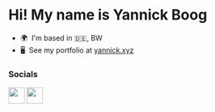 Hi! My name is Yannick Boog
====================================================================================================================================

* 🌍  I'm based in 🇩🇪, BW
* 🖥️  See my portfolio at [yannick.xyz](http://yannick.xyz)

### Socials

<p align="left"><a href="https://www.linkedin.com/in/yannick-boog" target="_blank" rel="noreferrer"><img src="https://raw.githubusercontent.com/danielcranney/readme-generator/main/public/icons/socials/linkedin.svg" width="32" height="32" /></a> <a href="http://www.medium.com/@YannickBoog" target="_blank" rel="noreferrer"><img src="https://raw.githubusercontent.com/danielcranney/readme-generator/main/public/icons/socials/medium-dark.svg" width="32" height="32" /></a></p>

